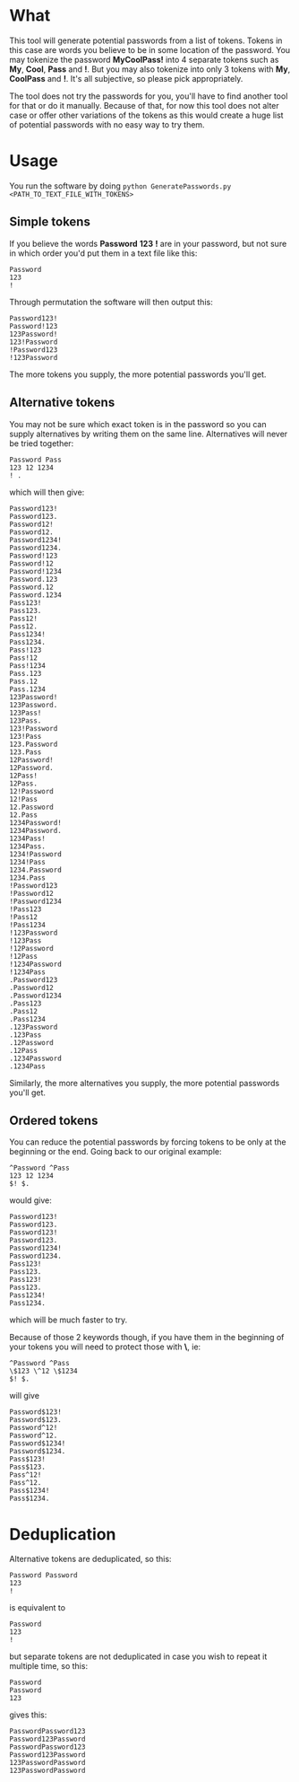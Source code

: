 # What

This tool will generate potential passwords from a list of tokens.
Tokens in this case are words you believe to be in some location of the password.
You may tokenize the password **MyCoolPass!** into 4 separate tokens such as **My**, **Cool**, **Pass** and **!**. But you may also tokenize into only 3 tokens with **My**, **CoolPass** and **!**. It's all subjective, so please pick appropriately.

The tool does not try the passwords for you, you'll have to find another tool for that or do it manually. Because of that, for now this tool does not alter case or offer other variations of the tokens as this would create a huge list of potential passwords with no easy way to try them.


# Usage

You run the software by doing `python GeneratePasswords.py <PATH_TO_TEXT_FILE_WITH_TOKENS>`

## Simple tokens

If you believe the words **Password** **123** **!** are in your password, but not sure in which order you'd put them in a text file like this:

```
Password
123
!
```

Through permutation the software will then output this:

```
Password123!
Password!123
123Password!
123!Password
!Password123
!123Password
```

The more tokens you supply, the more potential passwords you'll get.

## Alternative tokens

You may not be sure which exact token is in the password so you can supply alternatives by writing them on the same line. Alternatives will never be tried together:

```
Password Pass
123 12 1234
! .
```

which will then give:

```
Password123!
Password123.
Password12!
Password12.
Password1234!
Password1234.
Password!123
Password!12
Password!1234
Password.123
Password.12
Password.1234
Pass123!
Pass123.
Pass12!
Pass12.
Pass1234!
Pass1234.
Pass!123
Pass!12
Pass!1234
Pass.123
Pass.12
Pass.1234
123Password!
123Password.
123Pass!
123Pass.
123!Password
123!Pass
123.Password
123.Pass
12Password!
12Password.
12Pass!
12Pass.
12!Password
12!Pass
12.Password
12.Pass
1234Password!
1234Password.
1234Pass!
1234Pass.
1234!Password
1234!Pass
1234.Password
1234.Pass
!Password123
!Password12
!Password1234
!Pass123
!Pass12
!Pass1234
!123Password
!123Pass
!12Password
!12Pass
!1234Password
!1234Pass
.Password123
.Password12
.Password1234
.Pass123
.Pass12
.Pass1234
.123Password
.123Pass
.12Password
.12Pass
.1234Password
.1234Pass
```

Similarly, the more alternatives you supply, the more potential passwords you'll get.

## Ordered tokens

You can reduce the potential passwords by forcing tokens to be only at the beginning or the end. Going back to our original example:

```
^Password ^Pass
123 12 1234
$! $.
```

would give:

```
Password123!
Password123.
Password123!
Password123.
Password1234!
Password1234.
Pass123!
Pass123.
Pass123!
Pass123.
Pass1234!
Pass1234.
```

which will be much faster to try.

Because of those 2 keywords though, if you have them in the beginning of your tokens you will need to protect those with **\\**, ie:

```
^Password ^Pass
\$123 \^12 \$1234
$! $.
```

will give

```
Password$123!
Password$123.
Password^12!
Password^12.
Password$1234!
Password$1234.
Pass$123!
Pass$123.
Pass^12!
Pass^12.
Pass$1234!
Pass$1234.
```


# Deduplication

Alternative tokens are deduplicated, so this:

```
Password Password
123
!
```

is equivalent to


```
Password
123
!
```

but separate tokens are not deduplicated in case you wish to repeat it multiple time, so this:
```
Password
Password
123
```

gives this:


```
PasswordPassword123
Password123Password
PasswordPassword123
Password123Password
123PasswordPassword
123PasswordPassword
```
